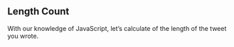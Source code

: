 ## Length Count

With our knowledge of JavaScript, let’s calculate of the length of the tweet you wrote.
